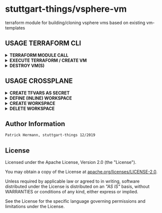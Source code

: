 # stuttgart-things/vsphere-vm

terraform module for building/cloning vsphere vms based on existing vm-templates

## USAGE TERRAFORM CLI

<details><summary><b>TERRAFORM MODULE CALL</b></summary>

change the values for the variables according to your vsphere environment and existing vm templates.

```hcl
module "manager-dev" {
  source                 = "github.com/stuttgart-things/vsphere-vm?ref=v1.7.5-2.7.0"
  vm_count               = 1
  vsphere_vm_name        = "manager-dev"
  vm_memory              = 12288
  vm_disk_size           = "128"
  vm_num_cpus            = 12
  firmware               = "bios"
  vsphere_vm_folder_path = "stuttgart-things/dev"
  vsphere_datacenter     = "/NetApp-HCI-Datacenter"
  vsphere_datastore      = "/NetApp-HCI-Datacenter/datastore/DatastoreCluster/NetApp-HCI-Datastore-02"
  vsphere_resource_pool  = "Resources"
  vsphere_network        = "/NetApp-HCI-Datacenter/network/tiab-prod"
  vsphere_vm_template    = "/NetApp-HCI-Datacenter/vm/stuttgart-things/vm-templates/ubuntu23"
  vm_ssh_user            = var.vm_ssh_user
  vm_ssh_password        = var.vm_ssh_password
  bootstrap              = ["echo STUTTGART-THINGS"]
  annotation             = "VSPHERE-VM BUILD w/ TERRAFORM FOR STUTTGART-THINGS"
  vsphere_user           = var.vsphere_user
  vsphere_password       = var.vsphere_password
  vsphere_server         = var.vsphere_server
}

variable "vsphere_server" {
  default     = false
  description = "vsphere server"
}

variable "vsphere_user" {
  default     = false
  description = "password of vsphere user"
}

variable "vsphere_password" {
  default     = false
  description = "password of vsphere user"
}

variable "vm_ssh_user" {
  default     = "sthings"
  description = "username of ssh user for vm"
}

variable "vm_ssh_password" {
  default     = false
  description = "password of ssh user for vm"
}
```

</details>

<details><summary><b>EXECUTE TERRAFORM / CREATE VM</b></summary>

```bash
terraform init
terraform plan

terraform apply --auto-approve \
-var "vsphere_server=<FQDN>" \
-var "vm_ssh_user=<USER>" \
-var "vm_ssh_password=<PASSWORD>" \
-var "vsphere_user=<VSPHERE_USER>" \
-var "vsphere_password=<VSPHERE_PASSWORD>"
```

</details>

<details><summary><b>DESTROY VM(S)</b></summary>

```bash
terraform destroy --auto-approve
```

</details>

## USAGE CROSSPLANE

<details><summary><b>CREATE TFVARS AS SECRET</b></summary>

```bash
# CREATE terraform.tfvars
cat <<EOF > terraform.tfvars
vsphere_user = "<USER>"
vsphere_password = "<PASSWORD>"
vm_ssh_user = "<SSH_USER>"
vm_ssh_password = "<SSH_PASSWORD>"
EOF
```

```bash
# CREATE SECRET
kubectl create secret generic vsphere-tfvars --from-file=terraform.tfvars
```

</details>


<details><summary><b>DEFINE (INLINE) WORKSPACE</b></summary>

```yaml
apiVersion: tf.upbound.io/v1beta1
kind: Workspace
metadata:
  name: vsphere-vm-labda-1
  annotations:
    crossplane.io/external-name: vsphere-vm-labda-1
spec:
  forProvider:
    source: Inline
    module: |
      module "labda-vm" {
        source = "github.com/stuttgart-things/vsphere-vm"
        vm_count               = 1
        vsphere_vm_name        = "michigan3"
        vm_memory              = 6144
        vm_disk_size           = "64"
        vm_num_cpus            = 6
        firmware               = "bios"
        vsphere_vm_folder_path = "stuttgart-things/testing"
        vsphere_datacenter     = "/NetApp-HCI-Datacenter"
        vsphere_datastore      = "/NetApp-HCI-Datacenter/datastore/DatastoreCluster/NetApp-HCI-Datastore-02"
        vsphere_resource_pool  = "Resources"
        vsphere_network        = "/NetApp-HCI-Datacenter/network/tiab-prod"
        vsphere_vm_template    = "/NetApp-HCI-Datacenter/vm/stuttgart-things/vm-templates/ubuntu23"
        vm_ssh_user            = var.vm_ssh_user
        vm_ssh_password        = var.vm_ssh_password
        bootstrap              = ["echo STUTTGART-THINGS"]
        annotation             = "VSPHERE-VM BUILD w/ TERRAFORM CROSSPLANE PROVIDER FOR STUTTGART-THINGS"
      }

      provider "vsphere" {
        user                 = var.vsphere_user
        password             = var.vsphere_password
        vsphere_server       = var.vsphere_server
        allow_unverified_ssl = true
      }

      variable "vsphere_server" {
        type        = string
        default     = false
        description = "vsphere server"
      }

      variable "vsphere_user" {
        type        = string
        default     = false
        description = "password of vsphere user"
      }

      variable "vsphere_password" {
        type        = string
        default     = false
        description = "password of vsphere user"
      }

      variable "vm_ssh_user" {
        type        = string
        default     = false
        description = "username of ssh user for vm"
      }

      variable "vm_ssh_password" {
        type        = string
        default     = false
        description = "password of ssh user for vm"
      }

    varFiles:
      - source: SecretKey
        secretKeyRef:
          namespace: default
          name: vsphere-tfvars
          key: terraform.tfvars
  writeConnectionSecretToRef:
    namespace: default
    name: terraform-workspace-vsphere-vm-labda-1
```

</details>

<details><summary><b>CREATE WORKSPACE</b></summary>

```bash
kubectl apply -f <WORKSPACE-DEFINITION>.yaml
```

</details>

<details><summary><b>DELETE WORKSPACE</b></summary>

```bash
kubectl delete workspace vsphere-vm-labda-1
```

</details>

## Author Information

```bash
Patrick Hermann, stuttgart-things 12/2019
```

## License

Licensed under the Apache License, Version 2.0 (the "License").

You may obtain a copy of the License at [apache.org/licenses/LICENSE-2.0](http://www.apache.org/licenses/LICENSE-2.0).

Unless required by applicable law or agreed to in writing, software distributed under the License is distributed on an _"AS IS"_ basis, without WARRANTIES or conditions of any kind, either express or implied.

See the License for the specific language governing permissions and limitations under the License.
